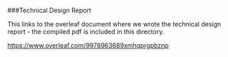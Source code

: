 ###Technical Design Report

This links to the overleaf document where we wrote the technical design report - the compiled pdf is included in this directory.

https://www.overleaf.com/9978963689xmhqprgpbznp